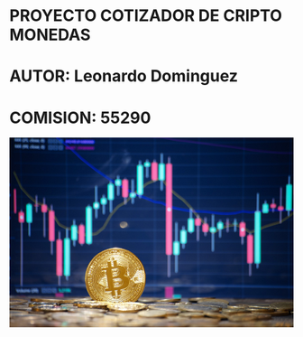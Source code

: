 # PROYECTO COTIZADOR DE CRIPTO MONEDAS


# AUTOR: Leonardo Dominguez 
# COMISION: 55290

<p align ="center">

<img src="/img/FONDOCRIPTO.jpg" alt="FondoCriptoMonedas" heigth="100"/>
</p>
